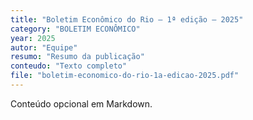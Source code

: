 ```yaml
---
title: "Boletim Econômico do Rio – 1ª edição – 2025"
category: "BOLETIM ECONÔMICO"
year: 2025
autor: "Equipe"
resumo: "Resumo da publicação"
conteudo: "Texto completo"
file: "boletim-economico-do-rio-1a-edicao-2025.pdf"
---
```


Conteúdo opcional em Markdown.
